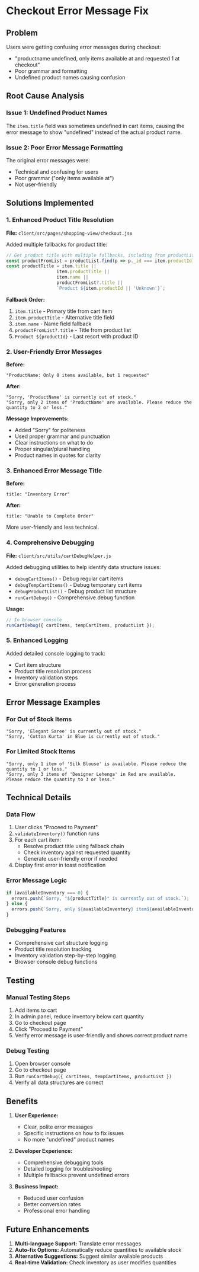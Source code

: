 # Checkout Error Message Fix

## Problem
Users were getting confusing error messages during checkout:
- "productname undefined, only items available at and requested 1 at checkout"
- Poor grammar and formatting
- Undefined product names causing confusion

## Root Cause Analysis

### Issue 1: Undefined Product Names
The `item.title` field was sometimes undefined in cart items, causing the error message to show "undefined" instead of the actual product name.

### Issue 2: Poor Error Message Formatting
The original error messages were:
- Technical and confusing for users
- Poor grammar ("only items available at")
- Not user-friendly

## Solutions Implemented

### 1. Enhanced Product Title Resolution
**File:** `client/src/pages/shopping-view/checkout.jsx`

Added multiple fallbacks for product title:
```javascript
// Get product title with multiple fallbacks, including from productList
const productFromList = productList.find(p => p._id === item.productId);
const productTitle = item.title || 
                   item.productTitle || 
                   item.name || 
                   productFromList?.title ||
                   `Product ${item.productId || 'Unknown'}`;
```

**Fallback Order:**
1. `item.title` - Primary title from cart item
2. `item.productTitle` - Alternative title field
3. `item.name` - Name field fallback
4. `productFromList?.title` - Title from product list
5. `Product ${productId}` - Last resort with product ID

### 2. User-Friendly Error Messages

**Before:**
```
"ProductName: Only 0 items available, but 1 requested"
```

**After:**
```
"Sorry, 'ProductName' is currently out of stock."
"Sorry, only 2 items of 'ProductName' are available. Please reduce the quantity to 2 or less."
```

**Message Improvements:**
- Added "Sorry" for politeness
- Used proper grammar and punctuation
- Clear instructions on what to do
- Proper singular/plural handling
- Product names in quotes for clarity

### 3. Enhanced Error Message Title

**Before:**
```
title: "Inventory Error"
```

**After:**
```
title: "Unable to Complete Order"
```

More user-friendly and less technical.

### 4. Comprehensive Debugging

**File:** `client/src/utils/cartDebugHelper.js`

Added debugging utilities to help identify data structure issues:
- `debugCartItems()` - Debug regular cart items
- `debugTempCartItems()` - Debug temporary cart items
- `debugProductList()` - Debug product list structure
- `runCartDebug()` - Comprehensive debug function

**Usage:**
```javascript
// In browser console
runCartDebug({ cartItems, tempCartItems, productList });
```

### 5. Enhanced Logging

Added detailed console logging to track:
- Cart item structure
- Product title resolution process
- Inventory validation steps
- Error generation process

## Error Message Examples

### For Out of Stock Items
```
"Sorry, 'Elegant Saree' is currently out of stock."
"Sorry, 'Cotton Kurta' in Blue is currently out of stock."
```

### For Limited Stock Items
```
"Sorry, only 1 item of 'Silk Blouse' is available. Please reduce the quantity to 1 or less."
"Sorry, only 3 items of 'Designer Lehenga' in Red are available. Please reduce the quantity to 3 or less."
```

## Technical Details

### Data Flow
1. User clicks "Proceed to Payment"
2. `validateInventory()` function runs
3. For each cart item:
   - Resolve product title using fallback chain
   - Check inventory against requested quantity
   - Generate user-friendly error if needed
4. Display first error in toast notification

### Error Message Logic
```javascript
if (availableInventory === 0) {
  errors.push(`Sorry, "${productTitle}" is currently out of stock.`);
} else {
  errors.push(`Sorry, only ${availableInventory} item${availableInventory === 1 ? '' : 's'} of "${productTitle}" ${availableInventory === 1 ? 'is' : 'are'} available. Please reduce the quantity to ${availableInventory} or less.`);
}
```

### Debugging Features
- Comprehensive cart structure logging
- Product title resolution tracking
- Inventory validation step-by-step logging
- Browser console debug functions

## Testing

### Manual Testing Steps
1. Add items to cart
2. In admin panel, reduce inventory below cart quantity
3. Go to checkout page
4. Click "Proceed to Payment"
5. Verify error message is user-friendly and shows correct product name

### Debug Testing
1. Open browser console
2. Go to checkout page
3. Run `runCartDebug({ cartItems, tempCartItems, productList })`
4. Verify all data structures are correct

## Benefits

1. **User Experience:**
   - Clear, polite error messages
   - Specific instructions on how to fix issues
   - No more "undefined" product names

2. **Developer Experience:**
   - Comprehensive debugging tools
   - Detailed logging for troubleshooting
   - Multiple fallbacks prevent undefined errors

3. **Business Impact:**
   - Reduced user confusion
   - Better conversion rates
   - Professional error handling

## Future Enhancements

1. **Multi-language Support:** Translate error messages
2. **Auto-fix Options:** Automatically reduce quantities to available stock
3. **Alternative Suggestions:** Suggest similar available products
4. **Real-time Validation:** Check inventory as user modifies quantities
